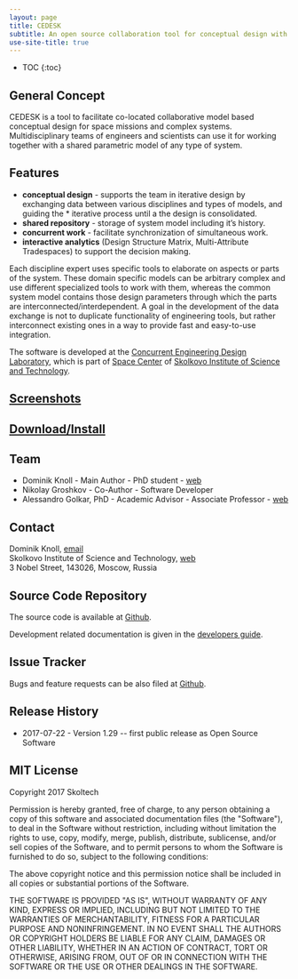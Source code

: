 ```yaml
---
layout: page
title: CEDESK
subtitle: An open source collaboration tool for conceptual design with parametric system models.
use-site-title: true
---
```


* TOC
{:toc}

## General Concept

CEDESK is a tool to facilitate co-located collaborative model based conceptual design for space missions and complex systems. Multidisciplinary teams of engineers and scientists can use it for working together with a shared parametric model of any type of system.

## Features

* **conceptual design** - supports the team in iterative design by exchanging data between various disciplines and types of models, and guiding the * iterative process until a the design is consolidated.
* **shared repository** - storage of system model including it’s history.
* **concurrent work** - facilitate synchronization of simultaneous work.
* **interactive analytics** (Design Structure Matrix, Multi-Attribute Tradespaces) to support the decision making.

Each discipline expert uses specific tools to elaborate on aspects or parts of the system. These domain specific models can be arbitrary complex and use different specialized tools to work with them, whereas the common system model contains those design parameters through which the parts are interconnected/interdependent.
A goal in the development of the data exchange is not to duplicate functionality of engineering tools, but rather interconnect existing ones in a way to provide fast and easy-to-use integration.

The software is developed at the [Concurrent Engineering Design Laboratory](http://crei.skoltech.ru/space/research/labs/concurrent-engineering-design-laboratory/), which is part of [Space Center](http://crei.skoltech.ru/space/) of [Skolkovo Institute of Science and Technology](https://www.skoltech.ru).

## [Screenshots](screenshots)

## [Download/Install](setup)

## Team
* Dominik Knoll - Main Author - PhD student - [web](http://crei.skoltech.ru/space/people/dominikknoll)
* Nikolay Groshkov - Co-Author - Software Developer
* Alessandro Golkar, PhD - Academic Advisor - Associate Professor - [web](http://faculty.skoltech.ru/people/alessandrogolkar)

## Contact
Dominik Knoll, [email](mailto:d.knoll@skoltech.ru)<br/>
Skolkovo Institute of Science and Technology, [web](https://www.skoltech.ru)<br/>
3 Nobel Street, 143026, Moscow, Russia

## Source Code Repository
The source code is available at [Github](https://github.com/cedesk/data-exchange).

Development related documentation is given in the [developers guide](/developers-guide).

## Issue Tracker
Bugs and feature requests can be also filed at 
[Github](hhttps://github.com/cedesk/data-exchange/issues).

## Release History

* 2017-07-22 - Version 1.29 -- first public release as Open Source Software

## MIT License
Copyright 2017 Skoltech

Permission is hereby granted, free of charge, to any person obtaining a copy of this software and associated documentation files (the "Software"), to deal in the Software without restriction, including without limitation the rights to use, copy, modify, merge, publish, distribute, sublicense, and/or sell copies of the Software, and to permit persons to whom the Software is furnished to do so, subject to the following conditions:

The above copyright notice and this permission notice shall be included in all copies or substantial portions of the Software.

THE SOFTWARE IS PROVIDED "AS IS", WITHOUT WARRANTY OF ANY KIND, EXPRESS OR IMPLIED, INCLUDING BUT NOT LIMITED TO THE WARRANTIES OF MERCHANTABILITY, FITNESS FOR A PARTICULAR PURPOSE AND NONINFRINGEMENT. IN NO EVENT SHALL THE AUTHORS OR COPYRIGHT HOLDERS BE LIABLE FOR ANY CLAIM, DAMAGES OR OTHER LIABILITY, WHETHER IN AN ACTION OF CONTRACT, TORT OR OTHERWISE, ARISING FROM, OUT OF OR IN CONNECTION WITH THE SOFTWARE OR THE USE OR OTHER DEALINGS IN THE SOFTWARE.